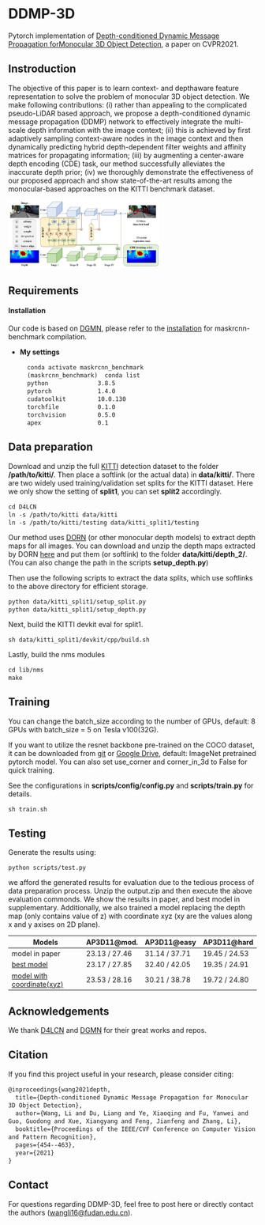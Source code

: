 # DDMP-3D
Pytorch implementation of [Depth-conditioned Dynamic Message Propagation forMonocular 3D Object Detection](https://arxiv.org/pdf/2103.16470.pdf), a paper on CVPR2021.

## Instroduction
The objective of this paper is to learn context- and depthaware feature representation to solve the problem of monocular 3D object detection. We make following contributions: 
(i) rather than appealing to the complicated pseudo-LiDAR
based approach, we propose a depth-conditioned dynamic
message propagation (DDMP) network to effectively integrate the multi-scale depth information with the image
context; (ii) this is achieved by first adaptively sampling
context-aware nodes in the image context and then dynamically predicting hybrid depth-dependent filter weights and
affinity matrices for propagating information; (iii) by augmenting a center-aware depth encoding (CDE) task, our
method successfully alleviates the inaccurate depth prior;
(iv) we thoroughly demonstrate the effectiveness of our proposed approach and show state-of-the-art results among
the monocular-based approaches on the KITTI benchmark
dataset.

<img src="figs/arch.png" alt="arch" style="zoom:30%;" />

## Requirements

#### Installation

Our code is based on [DGMN](https://github.com/lzrobots/dgmn), please refer to the [installation](https://github.com/lzrobots/dgmn/blob/master/INSTALL.md) for maskrcnn-benchmark compilation.

- **My settings**

  ```shell
  	conda activate maskrcnn_benchmark 
	(maskrcnn_benchmark)  conda list
	python				3.8.5
	pytorch				1.4.0          
	cudatoolkit			10.0.130  
	torchfile			0.1.0
	torchvision			0.5.0
	apex				0.1 
  ```


## Data preparation

Download and unzip the full [KITTI](http://www.cvlibs.net/datasets/kitti/eval_object.php?obj_benchmark=3d) detection dataset to the folder **/path/to/kitti/**. Then place a softlink (or the actual data) in **data/kitti/**. There are two widely used training/validation set splits for the KITTI dataset. Here we only show the setting of **split1**, you can set **split2** accordingly.

  ```shell
cd D4LCN
ln -s /path/to/kitti data/kitti
ln -s /path/to/kitti/testing data/kitti_split1/testing
  ```

Our method uses [DORN](https://github.com/hufu6371/DORN) (or other monocular depth models) to extract depth maps for all images. You can download and unzip the depth maps extracted by DORN [here](https://drive.google.com/open?id=1lSJpQ8GUCxRNtWxo0lduYAbWkkXQa2cb) and put them (or softlink) to the folder **data/kitti/depth_2/**. (You can also change the path in the scripts **setup_depth.py**)

Then use the following scripts to extract the data splits, which use softlinks to the above directory for efficient storage.


  ```shell
python data/kitti_split1/setup_split.py
python data/kitti_split1/setup_depth.py
  ```

Next, build the KITTI devkit eval for split1.

```shell
sh data/kitti_split1/devkit/cpp/build.sh
```

Lastly, build the nms modules

```shell
cd lib/nms
make
```

## Training

You can change the batch_size according to the number of GPUs, default: 8 GPUs with batch_size = 5 on Tesla v100(32G).

If you want to utilize the resnet backbone pre-trained on the COCO dataset, it can be downloaded from [git](https://github.com/ruotianluo/pytorch-faster-rcnn) or [Google Drive](https://drive.google.com/drive/folders/0B7fNdx_jAqhtNE10TDZDbFRuU0E), default: ImageNet pretrained pytorch model. You can also set use_corner and corner_in_3d to False for quick training.

See the configurations in **scripts/config/config.py** and **scripts/train.py** for details. 

``` 
sh train.sh
```

## Testing

Generate the results using:

```
python scripts/test.py
```
we afford the generated results for evaluation due to the tedious process of data preparation process. Unzip the output.zip and then execute the above evaluation commonds. We show the results in paper, and best model in supplementary. Additionally, we also trained a model replacing the depth map (only contains value of z) with coordinate xyz (xy are the values along x and y axises on 2D plane).

| Models | AP3D11@mod. | AP3D11@easy| AP3D11@hard|
| -------- | ------- | -------- | ------- |
| model in paper| 23.13 / 27.46 | 31.14 / 37.71 | 19.45 / 24.53 |
|[best model]() | 23.17 / 27.85 | 32.40 / 42.05 | 19.35 / 24.91 |
| [model with coordinate(xyz)]() | 23.53 / 28.16 | 30.21 / 38.78 | 19.72 / 24.80 |


## Acknowledgements

We thank [D4LCN](https://github.com/dingmyu/D4LCN) and [DGMN](https://github.com/lzrobots/dgmn) for their great works and repos.

## Citation

If you find this project useful in your research, please consider citing:

```
@inproceedings{wang2021depth,
  title={Depth-conditioned Dynamic Message Propagation for Monocular 3D Object Detection},
  author={Wang, Li and Du, Liang and Ye, Xiaoqing and Fu, Yanwei and Guo, Guodong and Xue, Xiangyang and Feng, Jianfeng and Zhang, Li},
  booktitle={Proceedings of the IEEE/CVF Conference on Computer Vision and Pattern Recognition},
  pages={454--463},
  year={2021}
}
```

## Contact

For questions regarding DDMP-3D, feel free to post here or directly contact the authors (wangli16@fudan.edu.cn).

